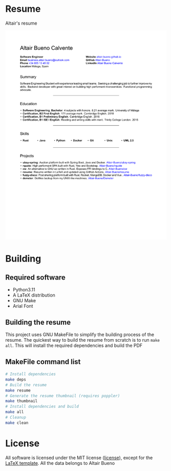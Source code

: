 # Resume

Altair's resume

![Thumbnail](.github/resources/thumbnail.png)

# Building

## Required software

- Python3.11
- A LaTeX distribution
- GNU Make
- Arial Font

## Building the resume

This project uses GNU MakeFile to simplify the building process of the resume.
The quickest way to build the resume from scratch is to run `make all`. This
will install the required dependencies and build the PDF

## MakeFile command list

```bash
# Install dependencies
make deps
# Build the resume
make resume
# Generate the resume thumbnail (requires poppler)
make thumbnail
# Install dependencies and build
make all
# Cleanup
make clean
```

# License

All software is licensed under the MIT license ([license](LICENSE)), except for
the [LaTeX template](templates/README.md#license). All the data belongs to
Altair Bueno
